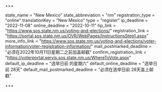 +++

state_name = "New Mexico"
state_abbreviation = "nm"
registration_type = "online"
translationKey = "New Mexico"
type = "register"
ip_deadline = "2022-11-08"
online_deadline = "2022-10-11"
hp_link = "https://www.sos.state.nm.us/voting-and-elections/"
registration_link = "https://portal.sos.state.nm.us/OVR/WebPages/InstructionsStep1.aspx"
more_info_link = "https://www.sos.state.nm.us/voting-and-elections/voter-information/voter-registration-information/"
mail_postmarked_deadline = "必须在2022年10月11日星期二之前加盖邮戳"
confirm_registration_link = "https://voterportal.servis.sos.state.nm.us/WhereToVote.aspx"
default_ip_deadline = "选举日前 的星期六"
default_online_deadline = "选举日前 28天"
default_mail_postmarked_deadline = "必须在选举日前 28天盖上邮戳"

+++